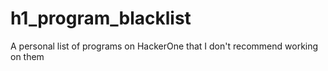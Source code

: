 # h1_program_blacklist
A personal list of programs on HackerOne that I don't recommend working on them
